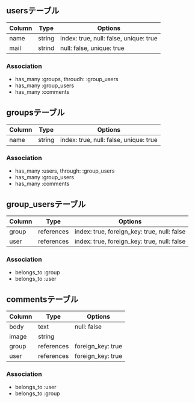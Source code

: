 ## usersテーブル

|Column|Type|Options|
|------|----|-------|
|name|string|index: true, null: false, unique: true|
|mail|strind|null: false, unique: true|

### Association

- has_many :groups, throudh: :group_users
- has_many :group_users
- has_many :comments


## groupsテーブル

|Column|Type|Options|
|------|----|-------|
|name|string|index: true, null: false, unique: true|

### Association

- has_many :users, through: :group_users
- has_many :group_users
- has_many :comments


## group_usersテーブル

|Column|Type|Options|
|------|----|-------|
|group|references|index: true, foreign_key: true, null: false|
|user|references|index: true, foreign_key: true, null: false|

### Association

- belongs_to :group
- belongs_to :user



## commentsテーブル

|Column|Type|Options|
|------|----|-------|
|body|text|null: false|
|image|string||
|group|references|foreign_key: true|
|user|references|foreign_key: true|

### Association

- belongs_to :user
- belongs_to :group

